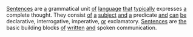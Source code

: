 [Sentences](./sentences.md) are [a](./a.md) grammatical unit [of](./of.md) [language](./language.md) [that](./that.md) [typically](./typically.md) expresses [a](./a.md) complete thought. They consist [of](./of.md) [a](./a.md) [subject](./subject.md) [and](./and.md) [a](./a.md) predicate [and](./and.md) [can](./can.md) [be](./be.md) declarative, interrogative, imperative, [or](./or.md) exclamatory. [Sentences](./sentences.md) are [the](./the.md) basic building blocks [of](./of.md) [written](./written.md) [and](./and.md) spoken communication.